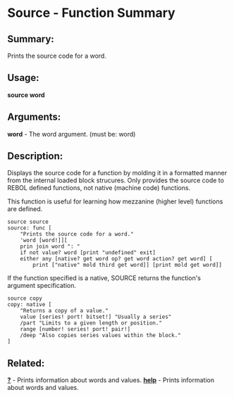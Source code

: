 # Source - Function Summary

## Summary:

Prints the source code for a word.

## Usage:

**source word**

## Arguments:

**word** - The word argument. (must be: word)

## Description:

Displays the source code for a function by molding it in a formatted manner from the internal loaded block strucures. Only provides the source code to REBOL defined functions, not native (machine code) functions.

This function is useful for learning how mezzanine (higher level) functions are defined.

```
source source
source: func [
	"Prints the source code for a word." 
	'word [word!]][
	prin join word ": " 
	if not value? word [print "undefined" exit] 
	either any [native? get word op? get word action? get word] [
		print ["native" mold third get word]] [print mold get word]]
```

If the function specified is a native, SOURCE returns the function's argument specification.

```
source copy
copy: native [
	"Returns a copy of a value." 
	value [series! port! bitset!] "Usually a series" 
	/part "Limits to a given length or position." 
	range [number! series! port! pair!] 
	/deep "Also copies series values within the block."
]
```

## Related:

[**?**](http://www.rebol.com/docs/words/wq.html) - Prints information about words and values.
[**help**](http://www.rebol.com/docs/words/whelp.html) - Prints information about words and values.